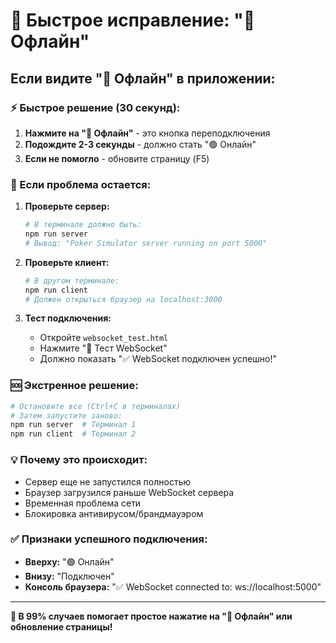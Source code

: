 # 🚨 Быстрое исправление: "🔴 Офлайн"

## Если видите "🔴 Офлайн" в приложении:

### ⚡ Быстрое решение (30 секунд):

1. **Нажмите на "🔴 Офлайн"** - это кнопка переподключения
2. **Подождите 2-3 секунды** - должно стать "🟢 Онлайн"
3. **Если не помогло** - обновите страницу (F5)

### 🔧 Если проблема остается:

1. **Проверьте сервер:**
   ```bash
   # В терминале должно быть:
   npm run server
   # Вывод: "Poker Simulator server running on port 5000"
   ```

2. **Проверьте клиент:**
   ```bash
   # В другом терминале:
   npm run client
   # Должен открыться браузер на localhost:3000
   ```

3. **Тест подключения:**
   - Откройте `websocket_test.html`
   - Нажмите "🔗 Тест WebSocket"
   - Должно показать "✅ WebSocket подключен успешно!"

### 🆘 Экстренное решение:

```bash
# Остановите все (Ctrl+C в терминалах)
# Затем запустите заново:
npm run server  # Терминал 1
npm run client  # Терминал 2
```

### 💡 Почему это происходит:

- Сервер еще не запустился полностью
- Браузер загрузился раньше WebSocket сервера
- Временная проблема сети
- Блокировка антивирусом/брандмауэром

### ✅ Признаки успешного подключения:

- **Вверху:** "🟢 Онлайн"
- **Внизу:** "Подключен" 
- **Консоль браузера:** "✅ WebSocket connected to: ws://localhost:5000"

---

**🎯 В 99% случаев помогает простое нажатие на "🔴 Офлайн" или обновление страницы!** 